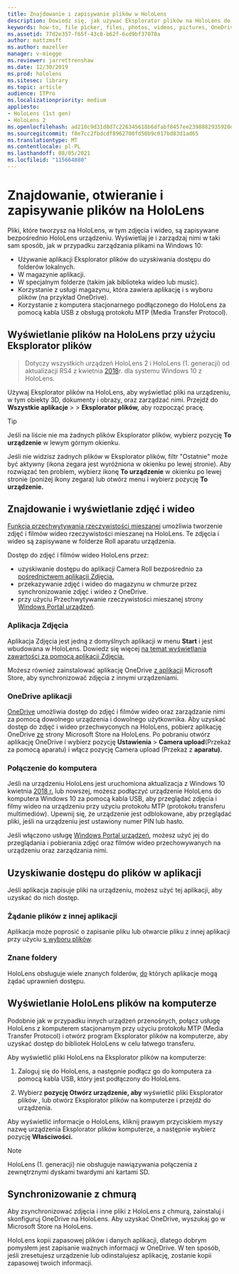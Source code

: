 ```yaml
---
title: Znajdowanie i zapisywanie plików w HoloLens
description: Dowiedz się, jak używać Eksplorator plików na HoloLens do otwierania i wyświetlania plików na urządzeniu rzeczywistości mieszanej oraz zarządzania nimi.
keywords: how-to, file picker, files, photos, videos, pictures, OneDrive, storage, file explorer, hololens
ms.assetid: 77d2e357-f65f-43c8-b62f-6cd9bf37070a
author: mattzmsft
ms.author: mazeller
manager: v-miegge
ms.reviewer: jarrettrenshaw
ms.date: 12/30/2019
ms.prod: hololens
ms.sitesec: library
ms.topic: article
audience: ITPro
ms.localizationpriority: medium
appliesto:
- HoloLens (1st gen)
- HoloLens 2
ms.openlocfilehash: ad210c9d31d8d7c226345618b6dfabf8457ee2398882935920d7b3217259a644
ms.sourcegitcommit: f8e7cc2fbdcdf8962700fd50b9c017bd83d1ad65
ms.translationtype: MT
ms.contentlocale: pl-PL
ms.lasthandoff: 08/05/2021
ms.locfileid: "115664880"
---
```

# <a name="find-open-and-save-files-on-hololens"></a>Znajdowanie, otwieranie i zapisywanie plików na HoloLens

Pliki, które tworzysz na HoloLens, w tym zdjęcia i wideo, są zapisywane bezpośrednio HoloLens urządzeniu. Wyświetlaj je i zarządzaj nimi w taki sam sposób, jak w przypadku zarządzania plikami na Windows 10:

- Używanie aplikacji Eksplorator plików do uzyskiwania dostępu do folderów lokalnych.
- W magazynie aplikacji.
- W specjalnym folderze (takim jak biblioteka wideo lub music).
- Korzystanie z usługi magazynu, która zawiera aplikację i s wyboru plików (na przykład OneDrive).
- Korzystanie z komputera stacjonarnego podłączonego do HoloLens za pomocą kabla USB z obsługą protokołu MTP (Media Transfer Protocol).

## <a name="view-files-on-hololens-using-file-explorer"></a>Wyświetlanie plików na HoloLens przy użyciu Eksplorator plików

> Dotyczy wszystkich urządzeń HoloLens 2 i HoloLens (1. generacji) od aktualizacji RS4 z kwietnia [2018](/windows/mixed-reality/release-notes-april-2018)r. dla systemu Windows 10 z HoloLens.

Używaj Eksplorator plików na HoloLens, aby wyświetlać pliki na urządzeniu, w tym obiekty 3D, dokumenty i obrazy, oraz zarządzać nimi. Przejdź do **Wszystkie aplikacje**   >     >  **Eksplorator plików,** aby rozpocząć pracę.

> [!TIP]
> Jeśli na liście nie ma żadnych plików Eksplorator plików, wybierz pozycję **To urządzenie** w lewym górnym okienku.

Jeśli nie widzisz żadnych plików w Eksplorator plików, filtr "Ostatnie" może być aktywny (ikona zegara jest wyróżniona w okienku po lewej stronie). Aby rozwiązać ten problem, wybierz ikonę **To urządzenie** w okienku po lewej stronie (poniżej ikony zegara) lub otwórz menu i wybierz pozycję **To urządzenie.**

## <a name="find-and-view-your-photos-and-videos"></a>Znajdowanie i wyświetlanie zdjęć i wideo

[Funkcja przechwytywania rzeczywistości mieszanej](holographic-photos-and-videos.md) umożliwia tworzenie zdjęć i filmów wideo rzeczywistości mieszanej na HoloLens.  Te zdjęcia i wideo są zapisywane w folderze Roll aparatu urządzenia.

Dostęp do zdjęć i filmów wideo HoloLens przez:

- uzyskiwanie dostępu do aplikacji Camera Roll bezpośrednio za [pośrednictwem aplikacji Zdjęcia.](holographic-photos-and-videos.md)
- przekazywanie zdjęć i wideo do magazynu w chmurze przez synchronizowanie zdjęć i wideo z OneDrive.
- przy użyciu Przechwytywanie rzeczywistości mieszanej strony [Windows Portal urządzeń](/windows/mixed-reality/using-the-windows-device-portal#mixed-reality-capture).

### <a name="photos-app"></a>Aplikacja Zdjęcia

Aplikacja Zdjęcia jest jedną z domyślnych aplikacji w menu **Start** i jest wbudowana w HoloLens. Dowiedz się więcej [na temat wyświetlania zawartości za pomocą aplikacji Zdjęcia.](holographic-photos-and-videos.md)

Możesz również zainstalować aplikację OneDrive [z aplikacji](https://www.microsoft.com/p/onedrive/9wzdncrfj1p3) Microsoft Store, aby synchronizować zdjęcia z innymi urządzeniami.

### <a name="onedrive-app"></a>OneDrive aplikacji

[OneDrive](https://onedrive.live.com/) umożliwia dostęp do zdjęć i filmów wideo oraz zarządzanie nimi za pomocą dowolnego urządzenia i dowolnego użytkownika. Aby uzyskać dostęp do zdjęć i wideo przechwyconych na HoloLens, pobierz aplikację OneDrive [ze](https://www.microsoft.com/p/onedrive/9wzdncrfj1p3) strony Microsoft Store na HoloLens. Po pobraniu otwórz aplikację OneDrive i wybierz pozycję **Ustawienia**  >  **Camera upload**(Przekaż za pomocą aparatu) i włącz pozycję Camera upload (Przekaż z **aparatu).**

### <a name="connect-to-a-pc"></a>Połączenie do komputera

Jeśli na urządzeniu HoloLens jest uruchomiona aktualizacja z Windows 10 kwietnia [2018 r.](/windows/mixed-reality/release-notes-april-2018) lub nowszej, możesz podłączyć urządzenie HoloLens do komputera Windows 10 za pomocą kabla USB, aby przeglądać zdjęcia i filmy wideo na urządzeniu przy użyciu protokołu MTP (protokołu transferu multimediów). Upewnij się, że urządzenie jest odblokowane, aby przeglądać pliki, jeśli na urządzeniu jest ustawiony numer PIN lub hasło.  

Jeśli włączono usługę [Windows Portal urządzeń](/windows/mixed-reality/using-the-windows-device-portal), możesz użyć jej do przeglądania i pobierania zdjęć oraz filmów wideo przechowywanych na urządzeniu oraz zarządzania nimi.

## <a name="access-files-within-an-app"></a>Uzyskiwanie dostępu do plików w aplikacji

Jeśli aplikacja zapisuje pliki na urządzeniu, możesz użyć tej aplikacji, aby uzyskać do nich dostęp.

### <a name="requesting-files-from-another-app"></a>Żądanie plików z innej aplikacji

Aplikacja może poprosić o zapisanie pliku lub otwarcie pliku z innej aplikacji przy użyciu [s wyboru plików](/windows/mixed-reality/app-model#file-pickers).

### <a name="known-folders"></a>Znane foldery

HoloLens obsługuje wiele znanych folderów, [do](/windows/mixed-reality/app-model#known-folders) których aplikacje mogą żądać uprawnień dostępu.

## <a name="view-hololens-files-on-your-pc"></a>Wyświetlanie HoloLens plików na komputerze

Podobnie jak w przypadku innych urządzeń przenośnych, połącz usługę HoloLens z komputerem stacjonarnym przy użyciu protokołu MTP (Media Transfer Protocol) i otwórz program Eksplorator plików na komputerze, aby uzyskać dostęp do bibliotek HoloLens w celu łatwego transferu.

Aby wyświetlić pliki HoloLens na Eksplorator plików na komputerze:

1. Zaloguj się do HoloLens, a następnie podłącz go do komputera za pomocą kabla USB, który jest podłączony do HoloLens.

1. Wybierz **pozycję Otwórz urządzenie, aby** wyświetlić pliki Eksplorator plików , lub otwórz Eksplorator plików na komputerze i przejdź do urządzenia.

Aby wyświetlić informacje o HoloLens, kliknij prawym przyciskiem myszy nazwę urządzenia Eksplorator plików komputerze, a następnie wybierz pozycję **Właściwości.**

> [!NOTE]
> HoloLens (1. generacji) nie obsługuje nawiązywania połączenia z zewnętrznymi dyskami twardymi ani kartami SD.

## <a name="sync-to-the-cloud"></a>Synchronizowanie z chmurą

Aby zsynchronizować zdjęcia i inne pliki z HoloLens z chmurą, zainstaluj i skonfiguruj OneDrive na HoloLens. Aby uzyskać OneDrive, wyszukaj go w Microsoft Store na HoloLens.

HoloLens kopii zapasowej plików i danych aplikacji, dlatego dobrym pomysłem jest zapisanie ważnych informacji w OneDrive. W ten sposób, jeśli zresetujesz urządzenie lub odinstalujesz aplikację, zostanie kopii zapasowej twoich informacji.
